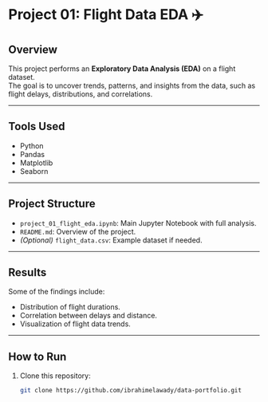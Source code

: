 # Project 01: Flight Data EDA ✈️

## Overview
This project performs an **Exploratory Data Analysis (EDA)** on a flight dataset.  
The goal is to uncover trends, patterns, and insights from the data, such as flight delays, distributions, and correlations.

---

## Tools Used
- Python  
- Pandas  
- Matplotlib  
- Seaborn  

---

## Project Structure
- `project_01_flight_eda.ipynb`: Main Jupyter Notebook with full analysis.  
- `README.md`: Overview of the project.  
- *(Optional)* `flight_data.csv`: Example dataset if needed.  

---

## Results
Some of the findings include:
- Distribution of flight durations.  
- Correlation between delays and distance.  
- Visualization of flight data trends.  

---

## How to Run
1. Clone this repository:
   ```bash
   git clone https://github.com/ibrahimelawady/data-portfolio.git
